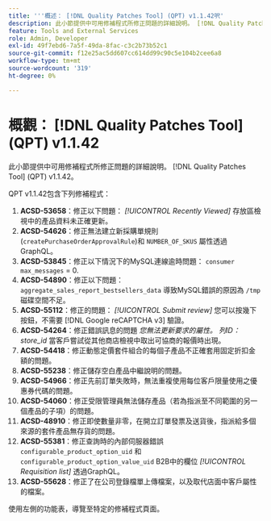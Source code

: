 ```yaml
---
title: '''概述： [!DNL Quality Patches Tool] (QPT) v1.1.42呎'
description: 此小節提供中可用修補程式所修正問題的詳細說明。 [!DNL Quality Patches Tool] (QPT) v1.1.42。
feature: Tools and External Services
role: Admin, Developer
exl-id: 49f7ebd6-7a5f-49da-8fac-c3c2b73b52c1
source-git-commit: f12e25ac5dd607cc614dd99c90c5e104b2cee6a8
workflow-type: tm+mt
source-wordcount: '319'
ht-degree: 0%

---
```


# 概觀： [!DNL Quality Patches Tool] (QPT) v1.1.42

此小節提供中可用修補程式所修正問題的詳細說明。 [!DNL Quality Patches Tool] (QPT) v1.1.42。

QPT v1.1.42包含下列修補程式：

1. **ACSD-53658**：修正以下問題： *[!UICONTROL Recently Viewed]* 存放區檢視中的產品資料未正確更新。
1. **ACSD-54626**：修正無法建立新採購單規則(`createPurchaseOrderApprovalRule`)和 `NUMBER_OF_SKUS` 屬性透過GraphQL。
1. **ACSD-53845**：修正以下情況下的MySQL連線逾時問題： `consumer max_messages` = 0.
1. **ACSD-54890**：修正以下問題： `aggregate_sales_report_bestsellers_data` 導致MySQL錯誤的原因為 `/tmp` 磁碟空間不足。
1. **ACSD-55112**：修正的問題： *[!UICONTROL Submit review]* 您可以按幾下按鈕，不需要 [!DNL Google reCAPTCHA v3] 驗證。
1. **ACSD-54264**：修正錯誤訊息的問題 *您無法更新要求的屬性。 列ID：store_id* 當客戶嘗試從其他商店檢視中取出可協商的報價時出現。
1. **ACSD-54418**：修正動態定價套件組合的每個子產品不正確套用固定折扣金額的問題。
1. **ACSD-55238**：修正儲存空白產品中繼說明的問題。
1. **ACSD-54966**：修正先前訂單失敗時，無法重複使用每位客戶限量使用之優惠券代碼的問題。
1. **ACSD-54060**：修正受限管理員無法儲存產品（若為指派至不同範圍的另一個產品的子項）的問題。
1. **ACSD-48910**：修正即使數量非零，在開立訂單發票及送貨後，指派給多個來源的套件產品無存貨的問題。
1. **ACSD-55381**：修正查詢時的內部伺服器錯誤 `configurable_product_option_uid` 和 `configurable_product_option_value_uid` B2B中的欄位 *[!UICONTROL Requisition list]* 透過GraphQL。
1. **ACSD-55628**：修正了在公司登錄檔單上傳檔案，以及取代店面中客戶屬性的檔案。

使用左側的功能表，導覽至特定的修補程式頁面。
